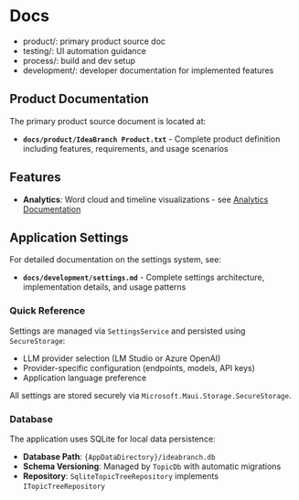 ﻿# Docs

- product/: primary product source doc
- testing/: UI automation guidance
- process/: build and dev setup
- development/: developer documentation for implemented features

## Product Documentation

The primary product source document is located at:
- **`docs/product/IdeaBranch Product.txt`** - Complete product definition including features, requirements, and usage scenarios

## Features

- **Analytics**: Word cloud and timeline visualizations - see [Analytics Documentation](development/analytics.md)

## Application Settings

For detailed documentation on the settings system, see:
- **`docs/development/settings.md`** - Complete settings architecture, implementation details, and usage patterns

### Quick Reference

Settings are managed via `SettingsService` and persisted using `SecureStorage`:
- LLM provider selection (LM Studio or Azure OpenAI)
- Provider-specific configuration (endpoints, models, API keys)
- Application language preference

All settings are stored securely via `Microsoft.Maui.Storage.SecureStorage`.

### Database

The application uses SQLite for local data persistence:
- **Database Path**: `{AppDataDirectory}/ideabranch.db`
- **Schema Versioning**: Managed by `TopicDb` with automatic migrations
- **Repository**: `SqliteTopicTreeRepository` implements `ITopicTreeRepository`
